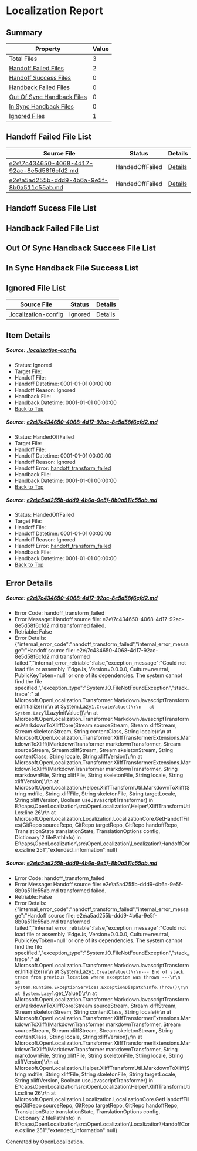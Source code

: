 # <a name='report-top'></a> Localization Report

## Summary
 Property | Value 
 -------- | ----- 
 Total Files | 3
[ Handoff Failed Files ](#handoff-failed-list)| 2
[ Handoff Success Files ](#handoff-success-list)| 0
[ Handback Failed Files ](#handback-failed-list)| 0
[ Out Of Sync Handback Files ](#outofsync-handback-success-list)| 0
[ In Sync Handback Files ](#insync-handback-success-list)| 0
[ Ignored Files ](#ignored-list)| 1

## <a name='handoff-failed-list'></a> Handoff Failed File List
 Source File | Status | Details 
 ----------- | ------ | ------- 
 [e2e\7c434650-4068-4d17-92ac-8e5d58f6cfd2.md](https://github.com/OpenLocalizationTest/oltest/blob/57a2062f9578cb3944fbebecc1ca74c90f7bc98a/e2e/7c434650-4068-4d17-92ac-8e5d58f6cfd2.md) | HandedOffFailed | [Details](#fb094a45821f2d440d56f9b90b5fb0f998c0feb51)
 [e2e\a5ad255b-ddd9-4b6a-9e5f-8b0a511c55ab.md](https://github.com/OpenLocalizationTest/oltest/blob/57a2062f9578cb3944fbebecc1ca74c90f7bc98a/e2e/a5ad255b-ddd9-4b6a-9e5f-8b0a511c55ab.md) | HandedOffFailed | [Details](#244c3452b18e65c150172a3ef0fd6a817a37a1132)

## <a name='handoff-success-list'></a> Handoff Sucess File List

## <a name='handback-failed-list'></a> Handback Failed File List

## <a name='outofsync-handback-success-list'></a> Out Of Sync Handback Success File List

## <a name='insync-handback-success-list'></a> In Sync Handback File Success List

## <a name='ignored-list'></a> Ignored File List
 Source File | Status | Details 
 ----------- | ------ | ------- 
 [.localization-config](https://github.com/OpenLocalizationTest/oltest/blob/57a2062f9578cb3944fbebecc1ca74c90f7bc98a/.localization-config) | Ignored | [Details](#e4725be8631cbe979bbe0fa8b97cd75f1fd41d4d0)

## Item Details
##### <a name='e4725be8631cbe979bbe0fa8b97cd75f1fd41d4d0'></a> Source: [.localization-config](https://github.com/OpenLocalizationTest/oltest/blob/57a2062f9578cb3944fbebecc1ca74c90f7bc98a/.localization-config)
* Status: Ignored
* Target File: 
* Handoff File: 
* Handoff Datetime: 0001-01-01 00:00:00
* Handoff Reason: Ignored
* Handback File: 
* Handback Datetime: 0001-01-01 00:00:00
* [Back to Top](#report-top)

##### <a name='fb094a45821f2d440d56f9b90b5fb0f998c0feb51'></a> Source: [e2e\7c434650-4068-4d17-92ac-8e5d58f6cfd2.md](https://github.com/OpenLocalizationTest/oltest/blob/57a2062f9578cb3944fbebecc1ca74c90f7bc98a/e2e/7c434650-4068-4d17-92ac-8e5d58f6cfd2.md)
* Status: HandedOffFailed
* Target File: 
* Handoff File: 
* Handoff Datetime: 0001-01-01 00:00:00
* Handoff Reason: Ignored
* Handoff Error: [handoff_transform_failed](#fb094a45821f2d440d56f9b90b5fb0f998c0feb51handoff_transform_failed)
* Handback File: 
* Handback Datetime: 0001-01-01 00:00:00
* [Back to Top](#report-top)

##### <a name='244c3452b18e65c150172a3ef0fd6a817a37a1132'></a> Source: [e2e\a5ad255b-ddd9-4b6a-9e5f-8b0a511c55ab.md](https://github.com/OpenLocalizationTest/oltest/blob/57a2062f9578cb3944fbebecc1ca74c90f7bc98a/e2e/a5ad255b-ddd9-4b6a-9e5f-8b0a511c55ab.md)
* Status: HandedOffFailed
* Target File: 
* Handoff File: 
* Handoff Datetime: 0001-01-01 00:00:00
* Handoff Reason: Ignored
* Handoff Error: [handoff_transform_failed](#244c3452b18e65c150172a3ef0fd6a817a37a1132handoff_transform_failed)
* Handback File: 
* Handback Datetime: 0001-01-01 00:00:00
* [Back to Top](#report-top)


## Error Details
##### <a name='fb094a45821f2d440d56f9b90b5fb0f998c0feb51handoff_transform_failed'></a> Source: [e2e\7c434650-4068-4d17-92ac-8e5d58f6cfd2.md](#fb094a45821f2d440d56f9b90b5fb0f998c0feb51)
* Error Code: handoff_transform_failed
* Error Message: Handoff source file: e2e\7c434650-4068-4d17-92ac-8e5d58f6cfd2.md transformed failed.
* Retriable: False
* Error Details: {"internal_error_code":"handoff_transform_failed","internal_error_message":"Handoff source file: e2e\\7c434650-4068-4d17-92ac-8e5d58f6cfd2.md transformed failed.","internal_error_retriable":false,"exception_message":"Could not load file or assembly 'EdgeJs, Version=0.0.0.0, Culture=neutral, PublicKeyToken=null' or one of its dependencies. The system cannot find the file specified.","exception_type":"System.IO.FileNotFoundException","stack_trace":"   at Microsoft.OpenLocalization.Transformer.MarkdownJavascriptTransformer.Initialize()\r\n   at System.Lazy`1.CreateValue()\r\n   at System.Lazy`1.LazyInitValue()\r\n   at Microsoft.OpenLocalization.Transformer.MarkdownJavascriptTransformer.MarkdownToXliffCore(Stream sourceStream, Stream xliffStream, Stream skeletonStream, String contentClass, String locale)\r\n   at Microsoft.OpenLocalization.Transformer.XliffTransformerExtensions.MarkdownToXliff(IMarkdownTransformer markdownTransformer, Stream sourceStream, Stream xliffStream, Stream skeletonStream, String contentClass, String locale, String xliffVersion)\r\n   at Microsoft.OpenLocalization.Transformer.XliffTransformerExtensions.MarkdownToXliff(IMarkdownTransformer markdownTransformer, String markdownFile, String xliffFile, String skeletonFile, String locale, String xliffVersion)\r\n   at Microsoft.OpenLocalization.Helper.XliffTransformUtil.MarkdownToXliff(String mdfile, String xliffFile, String skeletonFile, String targetLocale, String xliffVersion, Boolean useJavascriptTransformer) in E:\\caps\\OpenLocalization\\src\\OpenLocalization\\Helper\\XliffTransformUtil.cs:line 26\r\n   at Microsoft.OpenLocalization.Localization.LocalizationCore.GetHandoffFiles(GitRepo sourceRepo, GitRepo targetRepo, GitRepo handoffRepo, TranslationState translationState, TranslationOptions config, Dictionary`2 filePathInfo) in E:\\caps\\OpenLocalization\\src\\OpenLocalization\\Localization\\HandoffCore.cs:line 251","extended_information":null}

##### <a name='244c3452b18e65c150172a3ef0fd6a817a37a1132handoff_transform_failed'></a> Source: [e2e\a5ad255b-ddd9-4b6a-9e5f-8b0a511c55ab.md](#244c3452b18e65c150172a3ef0fd6a817a37a1132)
* Error Code: handoff_transform_failed
* Error Message: Handoff source file: e2e\a5ad255b-ddd9-4b6a-9e5f-8b0a511c55ab.md transformed failed.
* Retriable: False
* Error Details: {"internal_error_code":"handoff_transform_failed","internal_error_message":"Handoff source file: e2e\\a5ad255b-ddd9-4b6a-9e5f-8b0a511c55ab.md transformed failed.","internal_error_retriable":false,"exception_message":"Could not load file or assembly 'EdgeJs, Version=0.0.0.0, Culture=neutral, PublicKeyToken=null' or one of its dependencies. The system cannot find the file specified.","exception_type":"System.IO.FileNotFoundException","stack_trace":"   at Microsoft.OpenLocalization.Transformer.MarkdownJavascriptTransformer.Initialize()\r\n   at System.Lazy`1.CreateValue()\r\n--- End of stack trace from previous location where exception was thrown ---\r\n   at System.Runtime.ExceptionServices.ExceptionDispatchInfo.Throw()\r\n   at System.Lazy`1.get_Value()\r\n   at Microsoft.OpenLocalization.Transformer.MarkdownJavascriptTransformer.MarkdownToXliffCore(Stream sourceStream, Stream xliffStream, Stream skeletonStream, String contentClass, String locale)\r\n   at Microsoft.OpenLocalization.Transformer.XliffTransformerExtensions.MarkdownToXliff(IMarkdownTransformer markdownTransformer, Stream sourceStream, Stream xliffStream, Stream skeletonStream, String contentClass, String locale, String xliffVersion)\r\n   at Microsoft.OpenLocalization.Transformer.XliffTransformerExtensions.MarkdownToXliff(IMarkdownTransformer markdownTransformer, String markdownFile, String xliffFile, String skeletonFile, String locale, String xliffVersion)\r\n   at Microsoft.OpenLocalization.Helper.XliffTransformUtil.MarkdownToXliff(String mdfile, String xliffFile, String skeletonFile, String targetLocale, String xliffVersion, Boolean useJavascriptTransformer) in E:\\caps\\OpenLocalization\\src\\OpenLocalization\\Helper\\XliffTransformUtil.cs:line 26\r\n   at Microsoft.OpenLocalization.Localization.LocalizationCore.GetHandoffFiles(GitRepo sourceRepo, GitRepo targetRepo, GitRepo handoffRepo, TranslationState translationState, TranslationOptions config, Dictionary`2 filePathInfo) in E:\\caps\\OpenLocalization\\src\\OpenLocalization\\Localization\\HandoffCore.cs:line 251","extended_information":null}


Generated by OpenLocalization.
